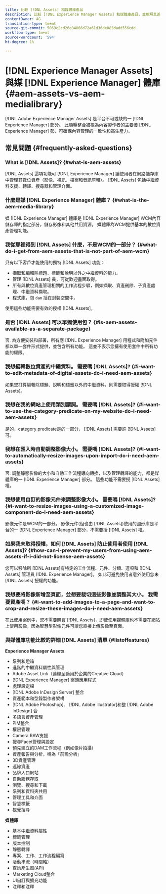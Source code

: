 ```yaml
---
title: 比較 [!DNL Assets] 和媒體庫產品
description: 比較 [!DNL Experience Manager Assets] 和媒體庫產品，並瞭解其差異。
contentOwner: AG
translation-type: tm+mt
source-git-commit: 5069c2cd26e84866d72a61d36de085dadd556cdd
workflow-type: tm+mt
source-wordcount: '594'
ht-degree: 1%

---
```



# [!DNL Experience Manager Assets] 與媒 [!DNL Experience Manager] 體庫 {#aem-assets-vs-aem-medialibrary}

[!DNL Adobe Experience Manager Assets] 是平台不可或缺的一 [!DNL Experience Manager] 部分。 此順暢整合被視為內容製作者的主要優 [!DNL Experience Manager] 勢，可確保內容管理的一致性和高生產力。

## 常見問題 {#frequently-asked-questions}

### What is [!DNL Assets]? {#what-is-aem-assets}

[!DNL Assets] 這項功能可 [!DNL Experience Manager] 讓使用者在網路儲存庫中管理其數位資產（影像、視訊、檔案和音訊剪輯）。 [!DNL Assets] 包括中繼資料支援、轉譯、搜尋器和管理介面。

### 什麼是媒 [!DNL Experience Manager] 體庫？ {#what-is-the-aem-media-library}

媒 [!DNL Experience Manager] 體庫是 [!DNL Experience Manager] WCM內容儲存庫的指定部分，儲存影像和其他共用資源。 媒體庫為WCM提供基本的數位資產管理功能。

### 我從那裡得到 [!DNL Assets] 什麼，不是WCM的一部分？ {#what-do-i-get-from-aem-assets-that-is-not-part-of-aem-wcm}

只有以下客戶才能使用的獨特 [!DNL Assets] 功能：

* 擷取和編輯除標題、標籤和說明以外之中繼資料的能力。
* 管理 [!DNL Assets] 員，可從歡迎畫面取得。
* 所有與數位資產管理相關的工作流程步驟，例如擷取、資產刪除、子資產處理、中繼資料擷取。
* 程式庫，包 `dam` 括在封裝空間中。

使用這些功能需要有效的授權 [!DNL Assets]。

### 是否 [!DNL Assets] 可以單獨使用包？ {#is-aem-assets-available-as-a-separate-package}

否. 為方便安裝和部署，所有應 [!DNL Experience Manager] 用程式和附加元件都以單一套件形式提供，並包含所有功能。 這並不表示您擁有使用套件中所有功能的權限。

### 我想編輯數位資產的中繼資料。 需要嗎 [!DNL Assets]? {#i-want-to-edit-metadata-of-digital-assets-do-i-need-aem-assets}

如果您打算編輯除標題、說明和標籤以外的中繼資料，則需要取得授權 [!DNL Assets]。

### 我想在我的網站上使用類別謂詞。 需要嗎 [!DNL Assets]? {#i-want-to-use-the-category-predicate-on-my-website-do-i-need-aem-assets}

是的，category predicate是的一部分， [!DNL Assets] 需要許 [!DNL Assets] 可。

### 我想在匯入時自動調整影像大小。 需要嗎 [!DNL Assets]? {#i-want-to-automatically-resize-images-upon-import-do-i-need-aem-assets}

否. 調整靜態影像的大小和自動工作流程導向轉換，以及管理轉譯的能力，都是媒體庫的一 [!DNL Experience Manager] 部分。 這些功能不需要授 [!DNL Assets] 權。

### 我想使用自訂的影像元件來調整影像大小。 需要嗎 [!DNL Assets]? {#i-want-to-resize-images-using-a-customized-image-component-do-i-need-aem-assets}

影像元件是WCM的一部分。 影像元件(但也由 [!DNL Assets])使用的圖形庫是平台的一 [!DNL Experience Manager] 部分，不需要授 [!DNL Assets] 權。

### 如果我未取得授權，如何 [!DNL Assets] 防止使用者使用 [!DNL Assets]? {#how-can-i-prevent-my-users-from-using-aem-assets-if-i-did-not-license-aem-assets}

您可以移除所 [!DNL Assets]有特定的工作流程、元件、分類、選項和 [!DNL Assets] 管理員 [!DNL Experience Manager]。 如此可避免使用者意外使用您未 [!DNL Assets] 授權的功能。

### 我想要將影像新增至頁面，並想要裁切這些影像並調整其大小。 我需要資產嗎？ {#i-want-to-add-images-to-a-page-and-want-to-crop-and-resize-these-images-do-i-need-aem-assets}

在此使用案例中，您不需要購買 [!DNL Assets]，即使使用媒體庫也不需要在網站上使用影像，因為智慧型影像元件可讓您直接上傳影像至頁面。

### 與媒體庫功能比較的詳細 [!DNL Assets] 清單 {#listoffeatures}

**Experience Manager Assets**

* 系列和燈箱
* 進階的中繼資料屬性與管理
* Adobe Asset Link（連線至適用於企業的Creative Cloud）
* [!DNL Experience Manager] 案頭應用程式
* 處理設定檔
* [!DNL Adobe InDesign Server] 整合
* 資產範本和型錄製作者架構
* [!DNL Adobe Photoshop]、 [!DNL Adobe Illustrator]和整 [!DNL Adobe InDesign] 合
* 多語言資產管理
* PIM整合
* 權限管理
* Camera RAW支援
* 搜尋Facet管理與設定
* 預先建立的DAM工作流程（例如像片拍攝）
* 資產報告與分析，稱為「前瞻分析」
* 3D資產管理
* 連線資產
* 品牌入口網站
* 自助服務存取
* 瀏覽、搜尋和下載
* 系列和資料夾共用
* 管理工具和介面
* 智慧標籤
* 視覺搜尋

**媒體庫**

* 基本中繼資料屬性
* 標籤管理
* 版本控制
* 靜態轉譯
* 專案、工作、工作流程編寫
* 活動串流（時間軸）
* 查詢產生器(API)
* Marketing Cloud整合
* UI自訂與擴充功能
* 注釋和注釋
